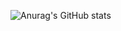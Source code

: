 ![Anurag's GitHub stats](https://github-readme-stats.vercel.app/api?username=yourusername&show_icons=true&theme=radical)

